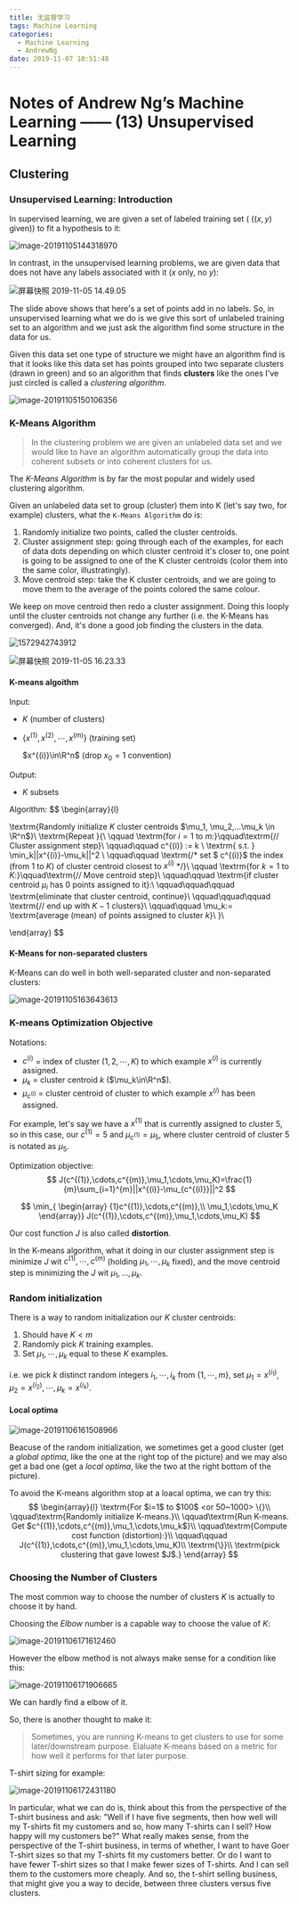 ```yaml
---
title: 无监督学习
tags: Machine Learning
categories:
  - Machine Learning
  - AndrewNg
date: 2019-11-07 10:51:48
---
```



# Notes of Andrew Ng’s Machine Learning —— (13) Unsupervised Learning

## Clustering

### Unsupervised Learning: Introduction

In supervised learning, we are given a set of labeled training set ( ($(x,y)$ given)) to fit a hypothesis to it:

![image-20191105144318970](https://tva1.sinaimg.cn/large/006y8mN6gy1g8n5s7zmffj30lv0ca40u.jpg)

In contrast, in the unsupervised learning problems, we are given data that does not have any labels associated with it ($x$ only, no $y$):

 ![屏幕快照 2019-11-05 14.49.05](https://tva1.sinaimg.cn/large/006y8mN6gy1g8n62mi54pj30lw0catay.jpg)

The slide above shows that here's a set of points add in no labels. So, in unsupervised learning what we do is we give this sort of unlabeled training set to an algorithm and we just ask the algorithm find some structure in the data for us. 

Given this data set one type of structure we might have an algorithm find is that it looks like this data set has points grouped into two separate clusters (drawn in green) and so an algorithm that finds **clusters** like the ones I've just circled is called a *clustering algorithm*.

![image-20191105150106356](https://tva1.sinaimg.cn/large/006y8mN6gy1g8n6ap2y9bj30lq0d7135.jpg)



### K-Means Algorithm

> In the clustering problem we are given an unlabeled data set and we would like to have an algorithm automatically group the data into coherent subsets or into coherent clusters for us.

The *K-Means Algorithm* is  by far the most popular and widely used clustering algorithm.

Given an unlabeled data set to group (cluster) them into K (let's say two, for example) clusters, what the `K-Means Algorithm` do is:

1. Randomly initialize two points, called the cluster centroids.
2. Cluster assignment step: going through each of the examples, for each of data dots depending on which cluster centroid it's closer to, one point is going to be assigned to one of the K cluster centroids (color them into the same color, illustratingly).
3. Move centroid step:  take the K cluster centroids, and we are going to move them to the average of the points colored the same colour.

We keep on move centroid then redo a cluster assignment. Doing this looply until the cluster centroids not change any further (i.e. the K-Means has converged). And, it's done a good job finding the clusters in the data.

![1572942743912](https://tva1.sinaimg.cn/large/006y8mN6ly1g8n8yx2xiwg30hy0cadi8.gif)

![屏幕快照 2019-11-05 16.23.33](https://tva1.sinaimg.cn/large/006y8mN6ly1g8n98yihsoj30us0c8go8.jpg)

#### K-means algoithm

Input: 

- $K$ (number of clusters)

- $\{x^{(1)},x^{(2)},\cdots,x^{(m)}\}$ (training set)

  $x^{(i)}\in\R^n$ (drop $x_0=1$ convention)

Output:

- $K$ subsets

Algorithm:
$$
\begin{array}{l}

\textrm{Randomly initialize $K$ cluster centroids $\mu_1, \mu_2,...\mu_k \in \R^n$}\\
\textrm{Repeat }\{\\
\qquad \textrm{for $i=1$ to $m$:}\qquad\textrm{// Cluster assignment step}\\
\qquad\qquad c^{(i)} := k \ \textrm{ s.t. } \min_k||x^{(i)}-\mu_k||^2 \\
\qquad\qquad \textrm{/* set $ c^{(i)}$ the index (from $1$ to $K$) of cluster centroid closest to $x^{(i)}$ */}\\
\qquad \textrm{for $k=1$ to $K$:}\qquad\textrm{// Move centroid step}\\
\qquad\qquad \textrm{if cluster centroid $\mu_i$ has 0 points assigned to it}:\\
\qquad\qquad\qquad \textrm{eliminate that cluster centroid, continue}\\
\qquad\qquad\qquad \textrm{// end up with $K-1$ clusters}\\
\qquad\qquad \mu_k:= \textrm{average (mean) of points assigned to cluster $k$}\\
\}\\

\end{array}
$$

#### K-Means for non-separated clusters

K-Means can do well in both well-separated cluster and non-separated clusters:

![image-20191105163643613](https://tva1.sinaimg.cn/large/006y8mN6ly1g8n930vsnrj30mv09swhe.jpg)

### K-means Optimization Objective

Notations:

* $c^{(i)}$ = index of cluster ($1,2,\cdots,K$) to which example $x^{(i)}$ is currently assigned.
* $\mu_k$ = cluster centroid $k$ ($\mu_k\in\R^n$).
* $\mu_{c^{(i)}}$ = cluster centroid of cluster to which example $x^{(i)}$ has been assigned.

For example, let's say we have a $x^{(1)}$ that is currently assigned to cluster $5$, so in this case, our $c^{(1)}=5$ and $\mu_{c^{(1)}}=\mu_5$, where cluster centroid of cluster $5$ is notated as $\mu_5$. 

Optimization objective:
$$
J(c^{(1)},\cdots,c^{(m)},\mu_1,\cdots,\mu_K)=\frac{1}{m}\sum_{i=1}^{m}||x^{(i)}-\mu_{c^{(i)}}||^2
$$

$$
\min_{
\begin{array}
	{1}c^{(1)},\cdots,c^{(m)},\\
	\mu_1,\cdots,\mu_K
\end{array}}
J(c^{(1)},\cdots,c^{(m)},\mu_1,\cdots,\mu_K)
$$

Our cost function $J$  is also called **distortion**.

In the K-means algorithm, what it doing in our cluster assignment step is minimize $J$ wit $c^{(1)},\cdots,c^{(m)}$ (holding $\mu_1,\cdots,\mu_k$ fixed), and the move centroid step is minimizing the $J$ wit $\mu_1,...,\mu_k$.

### Random initialization

There is a way to random initialization our $K$ cluster centroids:

1. Should have $K<m$
2. Randomly pick $K$ training examples.
3. Set $\mu_1,\cdots,\mu_k$ equal to these $K$ examples.

i.e. we pick $k$ distinct random integers $i_1,\cdots,i_k$ from $\{1,\cdots,m\}$, set $\mu_1=x^{(i_1)},\mu_2=x^{(i_2)},\cdots,\mu_k=x^{(i_k)}$.

#### Local optima

![image-20191106161508966](https://tva1.sinaimg.cn/large/006y8mN6ly1g8oe2i8gz8j30oo0d8tb5.jpg)

Beacuse of the random initialization, we sometimes get a good cluster (get a *global optima*, like the one at the right top of the picture) and we may also get a bad one (get a *local optima*, like the two at the right bottom of the picture).

To avoid the K-means algorithm stop at a loacal optima, we can try this:
$$
\begin{array}{l}
\textrm{For $i=1$ to $100$ <or 50~1000> \{}\\
\qquad\textrm{Randomly initialize K-means.}\\
\qquad\textrm{Run K-means. Get $c^{(1)},\cdots,c^{(m)},\mu_1,\cdots,\mu_k$}\\
\qquad\textrm{Compute cost function (distortion):}\\
\qquad\qquad J(c^{(1)},\cdots,c^{(m)},\mu_1,\cdots,\mu_K)\\
\textrm{\}}\\
\textrm{pick clustering that gave lowest $J$.}
\end{array}
$$

### Choosing the Number of Clusters

The most common way to choose the number of clusters $K$ is actually to choose it by hand.

Choosing the *Elbow* number is a capable way to choose the value of $K$:

![image-20191106171612460](https://tva1.sinaimg.cn/large/006y8mN6gy1g8oftu824rj30cb0c3407.jpg)

However the elbow method is not always make sense for a condition like this:

![image-20191106171906665](https://tva1.sinaimg.cn/large/006y8mN6gy1g8ofwmrgy0j30bb08fwf9.jpg)

We can hardly find a elbow of it.

So, there is another thought to make it:

> Sometimes, you are running K-means to get clusters to use for some later/downstream purpose. Elaluate K-means based on a metric for how well it performs for that later purpose.

T-shirt sizing for example:

![image-20191106172431180](https://tva1.sinaimg.cn/large/006y8mN6gy1g8og2ak66wj30o709l0wr.jpg)

In particular, what we can do is, think about this from the perspective of the T-shirt business and ask: "Well if I have five segments, then how well will my T-shirts fit my  customers and so, how many T-shirts can I sell? How happy will my customers be?" What really makes sense, from the perspective of the T-shirt business, in terms of whether, I want to have Goer T-shirt sizes so that my T-shirts fit my customers better. Or do I want to have fewer T-shirt sizes so that I make fewer sizes of T-shirts. And I can sell them to the customers more cheaply. And so, the t-shirt selling business, that might give you a way to decide, between three clusters versus five clusters.






